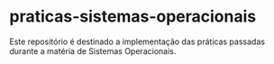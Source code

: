 # praticas-sistemas-operacionais
Este repositório é destinado a implementação das práticas passadas durante a matéria de Sistemas Operacionais. 
